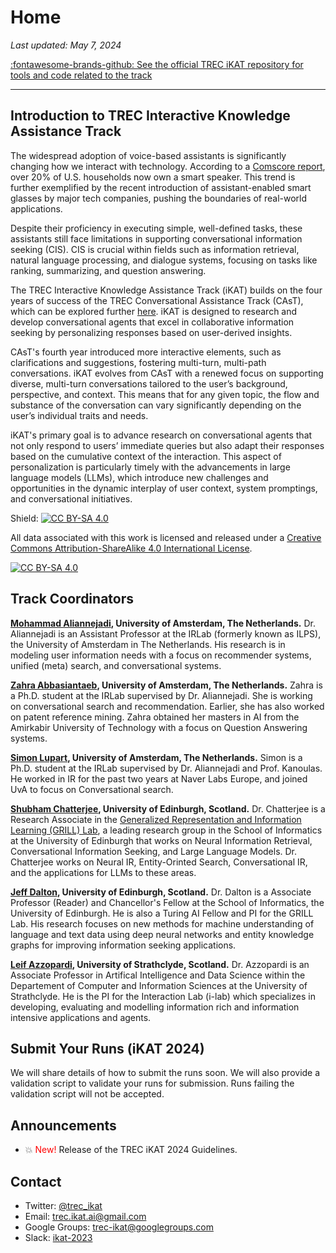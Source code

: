# **Home**

*Last updated: May 7, 2024*    

[:fontawesome-brands-github: See the official TREC iKAT repository for tools and code related to the track](https://github.com/irlabamsterdam/iKAT)

---

## **Introduction to TREC Interactive Knowledge Assistance Track**

The widespread adoption of voice-based assistants is significantly changing how we interact with technology. According to a [Comscore report](https://www.comscore.com/Insights/Blog/Smart-Speaker-Penetration-Hits-20-Percent-of-US-Wi-Fi-Households), over 20% of U.S. households now own a smart speaker. This trend is further exemplified by the recent introduction of assistant-enabled smart glasses by major tech companies, pushing the boundaries of real-world applications.

Despite their proficiency in executing simple, well-defined tasks, these assistants still face limitations in supporting conversational information seeking (CIS). CIS is crucial within fields such as information retrieval, natural language processing, and dialogue systems, focusing on tasks like ranking, summarizing, and question answering.

The TREC Interactive Knowledge Assistance Track (iKAT) builds on the four years of success of the TREC Conversational Assistance Track (CAsT), which can be explored further [here](https://www.treccast.ai/). iKAT is designed to research and develop conversational agents that excel in collaborative information seeking by personalizing responses based on user-derived insights.

CAsT's fourth year introduced more interactive elements, such as clarifications and suggestions, fostering multi-turn, multi-path conversations. iKAT evolves from CAsT with a renewed focus on supporting diverse, multi-turn conversations tailored to the user’s background, perspective, and context. This means that for any given topic, the flow and substance of the conversation can vary significantly depending on the user’s individual traits and needs.

iKAT's primary goal is to advance research on conversational agents that not only respond to users’ immediate queries but also adapt their responses based on the cumulative context of the interaction. This aspect of personalization is particularly timely with the advancements in large language models (LLMs), which introduce new challenges and opportunities in the dynamic interplay of user context, system promptings, and conversational initiatives.



Shield: [![CC BY-SA 4.0][cc-by-sa-shield]][cc-by-sa]

All data associated with this work is licensed and released under a
[Creative Commons Attribution-ShareAlike 4.0 International License][cc-by-sa].

[![CC BY-SA 4.0][cc-by-sa-image]][cc-by-sa]

[cc-by-sa]: http://creativecommons.org/licenses/by-sa/4.0/
[cc-by-sa-image]: https://licensebuttons.net/l/by-sa/4.0/88x31.png
[cc-by-sa-shield]: https://img.shields.io/badge/License-CC%20BY--SA%204.0-lightgrey.svg

## **Track Coordinators**

**[Mohammad Aliannejadi](https://aliannejadi.com/), University of Amsterdam, The Netherlands.** Dr. Aliannejadi is an Assistant Professor at the IRLab (formerly known as ILPS), the University of Amsterdam in The Netherlands. His research is in modeling user information needs with a focus on recommender systems, unified (meta) search, and conversational systems. 

**[Zahra Abbasiantaeb](https://zahraabbasiantaeb.github.io/), University of Amsterdam, The Netherlands.** Zahra is a Ph.D. student at the IRLab supervised by Dr. Aliannejadi. She is working on conversational search and recommendation. Earlier, she has also worked on patent reference mining. Zahra obtained her masters in AI from the Amirkabir University of Technology with a focus on Question Answering systems.

**[Simon Lupart](https://simonlupart.github.io/), University of Amsterdam, The Netherlands.** Simon is a Ph.D. student at the IRLab supervised by Dr. Aliannejadi and Prof. Kanoulas. He worked in IR for the past two years at Naver Labs Europe, and joined UvA to focus on Conversational search.

**[Shubham Chatterjee](https://homepages.inf.ed.ac.uk/schatte4/index.html), University of Edinburgh, Scotland.** Dr. Chatterjee is a Research Associate in the [Generalized Representation and Information Learning (GRILL) Lab](https://grilllab.ai/), a leading research group in the School of Informatics at the University of Edinburgh that works on Neural Information Retrieval, Conversational Information Seeking, and Large Language Models. Dr. Chatterjee works on Neural IR, Entity-Orinted Search, Conversational IR, and the applications for LLMs to these areas.

**[Jeff Dalton](https://www.dcs.gla.ac.uk/~jeff/), University of Edinburgh, Scotland.** Dr. Dalton is a Associate Professor (Reader) and Chancellor's Fellow at the School of Informatics, the University of Edinburgh. He is also a Turing AI Fellow and PI for the GRILL Lab. His research focuses on new methods for machine understanding of language and text data using deep neural networks and entity knowledge graphs for improving information seeking applications.

**[Leif Azzopardi](https://www.strath.ac.uk/staff/azzopardileifdr/), University of Strathclyde, Scotland.** Dr. Azzopardi is an Associate Professor in Artifical Intelligence and Data Science within the Departement of Computer and Information Sciences at the University of Strathclyde. He is the PI for the Interaction Lab (i-lab) which specializes in developing, evaluating and modelling information rich and information intensive applications and agents.


## **Submit Your Runs (iKAT 2024)**

We will share details of how to submit the runs soon. We will also provide a validation script to validate your runs for submission. Runs failing the validation script will not be accepted.

## **Announcements**

- :boom: <span style="color:red;">New!</span> Release of the TREC iKAT 2024 Guidelines.

## **Contact** 
- Twitter: [@trec_ikat](https://twitter.com/home)
- Email: trec.ikat.ai@gmail.com
- Google Groups: [trec-ikat@googlegroups.com](https://groups.google.com/u/3/g/trec-ikat)
- Slack: [ikat-2023](https://app.slack.com/client/TEAQCDVSA/C04QPBXNL01)
